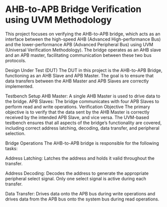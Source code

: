 # AHB-to-APB Bridge Verification using UVM Methodology

This project focuses on verifying the AHB-to-APB bridge, which acts as an interface between the high-speed AHB (Advanced High-performance Bus) and the lower-performance APB (Advanced Peripheral Bus) using UVM (Universal Verification Methodology). The bridge operates as an AHB slave and an APB master, facilitating communication between these two bus protocols.

Design Under Test (DUT)
The DUT in this project is the AHB-to-APB Bridge, functioning as an AHB Slave and APB Master. The goal is to ensure that data transfers between the AHB Master and APB Slaves are correctly implemented.

Testbench Setup
AHB Master: A single AHB Master is used to drive data to the bridge.
APB Slaves: The bridge communicates with four APB Slaves to perform read and write operations.
Verification Objective
The primary objective is to verify that the data sent by the AHB Master is correctly received by the intended APB Slave, and vice versa. The UVM-based testbench ensures that all aspects of the bridge’s functionality are covered, including correct address latching, decoding, data transfer, and peripheral selection.

Bridge Operations
The AHB-to-APB bridge is responsible for the following tasks:

Address Latching: Latches the address and holds it valid throughout the transfer.

Address Decoding: Decodes the address to generate the appropriate peripheral select signal. Only one select signal is active during each transfer.

Data Transfer: Drives data onto the APB bus during write operations and drives data from the APB bus onto the system bus during read operations.

